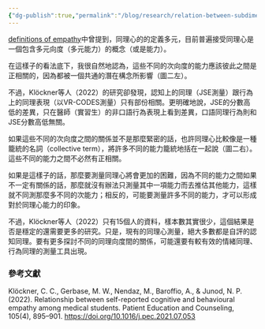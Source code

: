```yaml
---
{"dg-publish":true,"permalink":"/blog/research/relation-between-subdimensions-of-empathy/","title":"Relation between subdimensions of empathy","tags":["blog","empathy"]}
---
```



<style> .container {font-family: sans-serif; text-align: center;} .button-wrapper button {z-index: 1;height: 40px; width: 100px; margin: 10px;padding: 5px;} .excalidraw .App-menu_top .buttonList { display: flex;} .excalidraw-wrapper { height: 800px; margin: 50px; position: relative;} :root[dir="ltr"] .excalidraw .layer-ui__wrapper .zen-mode-transition.App-menu_bottom--transition-left {transform: none;} </style><script src="https://cdn.jsdelivr.net/npm/react@17/umd/react.production.min.js"></script><script src="https://cdn.jsdelivr.net/npm/react-dom@17/umd/react-dom.production.min.js"></script><script type="text/javascript" src="https://cdn.jsdelivr.net/npm/@excalidraw/excalidraw@0/dist/excalidraw.production.min.js"></script><div id="empathy_component_engexcalidraw.md1"></div><script>(function(){const InitialData={"type":"excalidraw","version":2,"source":"https://excalidraw.com","elements":[{"type":"ellipse","version":155,"versionNonce":2129193575,"isDeleted":false,"id":"-_KfbH0RsicE7YXxrr1vh","fillStyle":"solid","strokeWidth":2,"strokeStyle":"solid","roughness":1,"opacity":100,"angle":0,"x":-67.6875,"y":-229.5,"strokeColor":"#000000","backgroundColor":"#67aaf9","width":143,"height":145,"seed":436216929,"groupIds":[],"strokeSharpness":"sharp","boundElements":[],"updated":1663686863901,"link":null,"locked":false},{"type":"ellipse","version":150,"versionNonce":1883149193,"isDeleted":false,"id":"3e05oDOhRqNkmZmMbaOhZ","fillStyle":"solid","strokeWidth":2,"strokeStyle":"solid","roughness":1,"opacity":100,"angle":0,"x":-223.1875,"y":-10,"strokeColor":"#000000","backgroundColor":"#9c0d38","width":143,"height":145,"seed":1302281263,"groupIds":[],"strokeSharpness":"sharp","boundElements":[],"updated":1663686863901,"link":null,"locked":false},{"type":"ellipse","version":194,"versionNonce":659359111,"isDeleted":false,"id":"-po_6-clr7KkadsEtewDI","fillStyle":"solid","strokeWidth":2,"strokeStyle":"solid","roughness":1,"opacity":100,"angle":0,"x":107.8125,"y":-19,"strokeColor":"#000000","backgroundColor":"#1b998b","width":143,"height":145,"seed":1277502017,"groupIds":[],"strokeSharpness":"sharp","boundElements":[],"updated":1663686863901,"link":null,"locked":false},{"type":"text","version":199,"versionNonce":1269621159,"isDeleted":false,"id":"zju4eJm2","fillStyle":"hachure","strokeWidth":1,"strokeStyle":"solid","roughness":1,"opacity":100,"angle":0,"x":-69.044921875,"y":-173.27734375,"strokeColor":"#ffffff","backgroundColor":"transparent","width":149,"height":34,"seed":2062901025,"groupIds":[],"strokeSharpness":"sharp","boundElements":[],"updated":1663686925707,"link":null,"locked":false,"fontSize":28,"fontFamily":3,"text":"cognitive","rawText":"cognitive","baseline":27,"textAlign":"left","verticalAlign":"top","containerId":null,"originalText":"cognitive"},{"type":"text","version":253,"versionNonce":461215017,"isDeleted":false,"id":"ZHR1nKrO","fillStyle":"hachure","strokeWidth":1,"strokeStyle":"solid","roughness":1,"opacity":100,"angle":0,"x":-211.724609375,"y":45.5400390625,"strokeColor":"#ffffff","backgroundColor":"transparent","width":126,"height":35,"seed":1629272033,"groupIds":[],"strokeSharpness":"sharp","boundElements":[],"updated":1663686917122,"link":null,"locked":false,"fontSize":28,"fontFamily":1,"text":"emotional","rawText":"emotional","baseline":25,"textAlign":"left","verticalAlign":"top","containerId":null,"originalText":"emotional"},{"type":"text","version":313,"versionNonce":1395489223,"isDeleted":false,"id":"9LHtgtyy","fillStyle":"hachure","strokeWidth":1,"strokeStyle":"solid","roughness":1,"opacity":100,"angle":0,"x":112.375,"y":44.2373046875,"strokeColor":"#ffffff","backgroundColor":"transparent","width":137,"height":35,"seed":537539969,"groupIds":[],"strokeSharpness":"sharp","boundElements":[],"updated":1663686921106,"link":null,"locked":false,"fontSize":28,"fontFamily":1,"text":"behavioral","rawText":"behavioral","baseline":25,"textAlign":"left","verticalAlign":"top","containerId":null,"originalText":"behavioral"},{"type":"line","version":57,"versionNonce":1492160455,"isDeleted":false,"id":"lxmBQOyUSryZc7j35BXtI","fillStyle":"solid","strokeWidth":2,"strokeStyle":"solid","roughness":1,"opacity":100,"angle":0,"x":-43.87980769230779,"y":-103.0192307692306,"strokeColor":"#000000","backgroundColor":"#1b998b","width":76.15384615384619,"height":102.30769230769232,"seed":1278110689,"groupIds":[],"strokeSharpness":"round","boundElements":[],"updated":1663686863902,"link":null,"locked":false,"startBinding":null,"endBinding":null,"lastCommittedPoint":null,"startArrowhead":null,"endArrowhead":null,"points":[[0,0],[-76.15384615384619,102.30769230769232]]},{"type":"line","version":60,"versionNonce":1475769385,"isDeleted":false,"id":"f9qNCv8W_oOvNvTcM5JWV","fillStyle":"solid","strokeWidth":2,"strokeStyle":"solid","roughness":1,"opacity":100,"angle":0,"x":65.35096153846155,"y":-116.09615384615375,"strokeColor":"#000000","backgroundColor":"#1b998b","width":64.61538461538464,"height":117.69230769230768,"seed":263705807,"groupIds":[],"strokeSharpness":"round","boundElements":[],"updated":1663686863902,"link":null,"locked":false,"startBinding":null,"endBinding":null,"lastCommittedPoint":null,"startArrowhead":null,"endArrowhead":null,"points":[[0,0],[64.61538461538464,117.69230769230768]]},{"type":"line","version":49,"versionNonce":536411879,"isDeleted":false,"id":"RNl_XXq6dGgJBn2_e1SSH","fillStyle":"solid","strokeWidth":2,"strokeStyle":"solid","roughness":1,"opacity":100,"angle":0,"x":-78.49519230769232,"y":63.903846153846246,"strokeColor":"#000000","backgroundColor":"#1b998b","width":184.61538461538464,"height":3.0769230769230376,"seed":1353976833,"groupIds":[],"strokeSharpness":"round","boundElements":[],"updated":1663686863902,"link":null,"locked":false,"startBinding":null,"endBinding":null,"lastCommittedPoint":null,"startArrowhead":null,"endArrowhead":null,"points":[[0,0],[184.61538461538464,-3.0769230769230376]]}],"appState":{"theme":"light","viewBackgroundColor":"#ffffff","currentItemStrokeColor":"#ffffff","currentItemBackgroundColor":"#1b998b","currentItemFillStyle":"solid","currentItemStrokeWidth":2,"currentItemStrokeStyle":"solid","currentItemRoughness":1,"currentItemOpacity":100,"currentItemFontFamily":3,"currentItemFontSize":28,"currentItemTextAlign":"left","currentItemStrokeSharpness":"sharp","currentItemStartArrowhead":null,"currentItemEndArrowhead":"arrow","currentItemLinearStrokeSharpness":"round","gridSize":null,"colorPalette":{}},"files":{}};InitialData.scrollToContent=true;App=()=>{const e=React.useRef(null),t=React.useRef(null),[n,i]=React.useState({width:void 0,height:void 0});return React.useEffect(()=>{i({width:t.current.getBoundingClientRect().width,height:t.current.getBoundingClientRect().height});const e=()=>{i({width:t.current.getBoundingClientRect().width,height:t.current.getBoundingClientRect().height})};return window.addEventListener("resize",e),()=>window.removeEventListener("resize",e)},[t]),React.createElement(React.Fragment,null,React.createElement("div",{className:"excalidraw-wrapper",ref:t},React.createElement(ExcalidrawLib.Excalidraw,{ref:e,width:n.width,height:n.height,initialData:InitialData,viewModeEnabled:!0,zenModeEnabled:!0,gridModeEnabled:!1})))},excalidrawWrapper=document.getElementById("empathy_component_engexcalidraw.md1");ReactDOM.render(React.createElement(App),excalidrawWrapper);})();</script>

[definitions of empathy](definitions%20of%20empathy.md)中曾提到，同理心的的定義多元，目前普遍接受同理心是一個包含多元向度（多元能力）的概念（或是能力）。

在這樣子的看法底下，我很自然地認為，這些不同的次向度的能力應該彼此之間是正相關的，因為都被一個共通的潛在構念所影響（圖二左）。

<div id="empathy_latent_or_collectiveexcalidraw.md2"></div><script>(function(){const InitialData={"type":"excalidraw","version":2,"source":"https://excalidraw.com","elements":[{"type":"rectangle","version":183,"versionNonce":1088354400,"isDeleted":false,"id":"t0cJzn_dvJC6sPMb8plMA","fillStyle":"solid","strokeWidth":1,"strokeStyle":"solid","roughness":0,"opacity":30,"angle":0,"x":-605.781512605042,"y":-239.7710084033614,"strokeColor":"#d9480f","backgroundColor":"#ced4da","width":1678.3193277310925,"height":476.13445378151266,"seed":639067552,"groupIds":[],"strokeSharpness":"sharp","boundElements":[],"updated":1663897658573,"link":null,"locked":false},{"type":"ellipse","version":35,"versionNonce":1715322647,"isDeleted":false,"id":"GTa-Ni_OnThA0DoPIB6wh","fillStyle":"hachure","strokeWidth":1,"strokeStyle":"solid","roughness":1,"opacity":100,"angle":0,"x":-372,"y":-191,"strokeColor":"#000000","backgroundColor":"transparent","width":192,"height":104,"seed":1185658777,"groupIds":[],"strokeSharpness":"sharp","boundElements":[{"type":"text","id":"8J9ggeF6"},{"id":"H2jmlrHA-C3uI-KjC6rYc","type":"arrow"},{"id":"ycWKfZPmGVlBMhzdJlim6","type":"arrow"},{"id":"TK6OnbtX83F0R_yYBsrdJ","type":"arrow"}],"updated":1663733212729,"link":null,"locked":false},{"type":"text","version":24,"versionNonce":2057358679,"isDeleted":false,"id":"8J9ggeF6","fillStyle":"hachure","strokeWidth":1,"strokeStyle":"solid","roughness":1,"opacity":100,"angle":0,"x":-367,"y":-156.5,"strokeColor":"#000000","backgroundColor":"transparent","width":182,"height":35,"seed":188851161,"groupIds":[],"strokeSharpness":"sharp","boundElements":[],"updated":1663733128093,"link":null,"locked":false,"fontSize":28,"fontFamily":1,"text":"empathy","rawText":"empathy","baseline":25,"textAlign":"center","verticalAlign":"middle","containerId":"GTa-Ni_OnThA0DoPIB6wh","originalText":"empathy"},{"type":"ellipse","version":74,"versionNonce":1488027193,"isDeleted":false,"id":"8dpdnDrM611bsdFz3Tc0U","fillStyle":"solid","strokeWidth":1,"strokeStyle":"solid","roughness":1,"opacity":100,"angle":0,"x":-568.5,"y":10,"strokeColor":"#000000","backgroundColor":"#228be6","width":192,"height":104,"seed":1522991065,"groupIds":[],"strokeSharpness":"sharp","boundElements":[{"id":"8RA5VdNp","type":"text"},{"id":"H2jmlrHA-C3uI-KjC6rYc","type":"arrow"}],"updated":1663733201892,"link":null,"locked":false},{"type":"text","version":73,"versionNonce":434834039,"isDeleted":false,"id":"8RA5VdNp","fillStyle":"hachure","strokeWidth":1,"strokeStyle":"solid","roughness":1,"opacity":100,"angle":0,"x":-563.5,"y":44.5,"strokeColor":"#000000","backgroundColor":"transparent","width":182,"height":35,"seed":1493976631,"groupIds":[],"strokeSharpness":"sharp","boundElements":[],"updated":1663733128093,"link":null,"locked":false,"fontSize":28,"fontFamily":1,"text":"cognitive","rawText":"cognitive","baseline":25,"textAlign":"center","verticalAlign":"middle","containerId":"8dpdnDrM611bsdFz3Tc0U","originalText":"cognitive"},{"type":"ellipse","version":74,"versionNonce":792168855,"isDeleted":false,"id":"YHVf6RxSKXMxdDHiOwuMf","fillStyle":"solid","strokeWidth":1,"strokeStyle":"solid","roughness":1,"opacity":100,"angle":0,"x":-366.5,"y":44,"strokeColor":"#000000","backgroundColor":"#e64980","width":192,"height":104,"seed":1878746231,"groupIds":[],"strokeSharpness":"sharp","boundElements":[{"id":"hsqxFo3Y","type":"text"},{"id":"ycWKfZPmGVlBMhzdJlim6","type":"arrow"}],"updated":1663733209415,"link":null,"locked":false},{"type":"text","version":71,"versionNonce":187736983,"isDeleted":false,"id":"hsqxFo3Y","fillStyle":"hachure","strokeWidth":1,"strokeStyle":"solid","roughness":1,"opacity":100,"angle":0,"x":-361.5,"y":78.5,"strokeColor":"#000000","backgroundColor":"transparent","width":182,"height":35,"seed":724861561,"groupIds":[],"strokeSharpness":"sharp","boundElements":[],"updated":1663733128093,"link":null,"locked":false,"fontSize":28,"fontFamily":1,"text":"emotional","rawText":"emotional","baseline":25,"textAlign":"center","verticalAlign":"middle","containerId":"YHVf6RxSKXMxdDHiOwuMf","originalText":"emotional"},{"type":"ellipse","version":75,"versionNonce":1887683639,"isDeleted":false,"id":"sYGwuPP7ppT1LkS6v7pe7","fillStyle":"solid","strokeWidth":1,"strokeStyle":"solid","roughness":1,"opacity":100,"angle":0,"x":-140,"y":11,"strokeColor":"#000000","backgroundColor":"#12b886","width":192,"height":104,"seed":1557067833,"groupIds":[],"strokeSharpness":"sharp","boundElements":[{"id":"IAlloJmX","type":"text"},{"id":"TK6OnbtX83F0R_yYBsrdJ","type":"arrow"}],"updated":1663733212729,"link":null,"locked":false},{"type":"text","version":73,"versionNonce":782637239,"isDeleted":false,"id":"IAlloJmX","fillStyle":"hachure","strokeWidth":1,"strokeStyle":"solid","roughness":1,"opacity":100,"angle":0,"x":-135,"y":45.5,"strokeColor":"#000000","backgroundColor":"transparent","width":182,"height":35,"seed":1441170391,"groupIds":[],"strokeSharpness":"sharp","boundElements":[],"updated":1663733128093,"link":null,"locked":false,"fontSize":28,"fontFamily":1,"text":"behavioral","rawText":"behavioral","baseline":25,"textAlign":"center","verticalAlign":"middle","containerId":"sYGwuPP7ppT1LkS6v7pe7","originalText":"behavioral"},{"type":"ellipse","version":87,"versionNonce":559322905,"isDeleted":false,"id":"zHj5uugk0aIPthJUxlK4F","fillStyle":"solid","strokeWidth":1,"strokeStyle":"solid","roughness":1,"opacity":100,"angle":0,"x":408.8928571428569,"y":-98.9285714285711,"strokeColor":"#000000","backgroundColor":"#228be6","width":192,"height":104,"seed":292397401,"groupIds":[],"strokeSharpness":"sharp","boundElements":[{"id":"bQU6PWSX","type":"text"}],"updated":1663733187740,"link":null,"locked":false},{"type":"text","version":86,"versionNonce":911524599,"isDeleted":false,"id":"bQU6PWSX","fillStyle":"hachure","strokeWidth":1,"strokeStyle":"solid","roughness":1,"opacity":100,"angle":0,"x":413.8928571428569,"y":-64.4285714285711,"strokeColor":"#000000","backgroundColor":"transparent","width":182,"height":35,"seed":1052409015,"groupIds":[],"strokeSharpness":"sharp","boundElements":[],"updated":1663733187740,"link":null,"locked":false,"fontSize":28,"fontFamily":1,"text":"cognitive","rawText":"cognitive","baseline":25,"textAlign":"center","verticalAlign":"middle","containerId":"zHj5uugk0aIPthJUxlK4F","originalText":"cognitive"},{"type":"ellipse","version":105,"versionNonce":2006427831,"isDeleted":false,"id":"c_iXe46ltvIEmwQ4lMewY","fillStyle":"solid","strokeWidth":1,"strokeStyle":"solid","roughness":1,"opacity":100,"angle":0,"x":560.8928571428569,"y":30.07142857142867,"strokeColor":"#000000","backgroundColor":"#e64980","width":192,"height":104,"seed":2109869625,"groupIds":[],"strokeSharpness":"sharp","boundElements":[{"id":"NILYRF80","type":"text"}],"updated":1663733189158,"link":null,"locked":false},{"type":"text","version":102,"versionNonce":765305401,"isDeleted":false,"id":"NILYRF80","fillStyle":"hachure","strokeWidth":1,"strokeStyle":"solid","roughness":1,"opacity":100,"angle":0,"x":565.8928571428569,"y":64.57142857142867,"strokeColor":"#000000","backgroundColor":"transparent","width":182,"height":35,"seed":1104661975,"groupIds":[],"strokeSharpness":"sharp","boundElements":[],"updated":1663733189159,"link":null,"locked":false,"fontSize":28,"fontFamily":1,"text":"emotional","rawText":"emotional","baseline":25,"textAlign":"center","verticalAlign":"middle","containerId":"c_iXe46ltvIEmwQ4lMewY","originalText":"emotional"},{"type":"ellipse","version":91,"versionNonce":1776903001,"isDeleted":false,"id":"6lbJDT1eDSn7Irf6HJ__X","fillStyle":"solid","strokeWidth":1,"strokeStyle":"solid","roughness":1,"opacity":100,"angle":0,"x":794.8928571428569,"y":-62.928571428571104,"strokeColor":"#000000","backgroundColor":"#12b886","width":192,"height":104,"seed":1119215385,"groupIds":[],"strokeSharpness":"sharp","boundElements":[{"id":"Ark0K50d","type":"text"}],"updated":1663733190426,"link":null,"locked":false},{"type":"text","version":89,"versionNonce":240376503,"isDeleted":false,"id":"Ark0K50d","fillStyle":"hachure","strokeWidth":1,"strokeStyle":"solid","roughness":1,"opacity":100,"angle":0,"x":799.8928571428569,"y":-28.428571428571104,"strokeColor":"#000000","backgroundColor":"transparent","width":182,"height":35,"seed":1399716599,"groupIds":[],"strokeSharpness":"sharp","boundElements":[],"updated":1663733190426,"link":null,"locked":false,"fontSize":28,"fontFamily":1,"text":"behavioral","rawText":"behavioral","baseline":25,"textAlign":"center","verticalAlign":"middle","containerId":"6lbJDT1eDSn7Irf6HJ__X","originalText":"behavioral"},{"type":"rectangle","version":81,"versionNonce":1246407513,"isDeleted":false,"id":"iPvlthjFosFvTbHSxHvkS","fillStyle":"solid","strokeWidth":1,"strokeStyle":"solid","roughness":1,"opacity":100,"angle":0,"x":334.1428571428571,"y":-189.9285714285711,"strokeColor":"#000000","backgroundColor":"transparent","width":707.4999999999998,"height":374.9999999999998,"seed":606337113,"groupIds":[],"strokeSharpness":"sharp","boundElements":[],"updated":1663733171315,"link":null,"locked":false},{"type":"text","version":9,"versionNonce":106725175,"isDeleted":false,"id":"pFiiixmN","fillStyle":"solid","strokeWidth":1,"strokeStyle":"solid","roughness":1,"opacity":100,"angle":0,"x":626.6428571428571,"y":-162.4285714285711,"strokeColor":"#000000","backgroundColor":"transparent","width":109,"height":35,"seed":1435177655,"groupIds":[],"strokeSharpness":"sharp","boundElements":[],"updated":1663733179536,"link":null,"locked":false,"fontSize":28,"fontFamily":1,"text":"empathy","rawText":"empathy","baseline":25,"textAlign":"left","verticalAlign":"top","containerId":null,"originalText":"empathy"},{"type":"arrow","version":41,"versionNonce":1494707616,"isDeleted":false,"id":"H2jmlrHA-C3uI-KjC6rYc","fillStyle":"solid","strokeWidth":1,"strokeStyle":"solid","roughness":1,"opacity":100,"angle":0,"x":-323.23643682726276,"y":-87.52087603965572,"strokeColor":"#000000","backgroundColor":"transparent","width":127.62796759181509,"height":97.59785757021163,"seed":1554587929,"groupIds":[],"strokeSharpness":"round","boundElements":[],"updated":1663897684297,"link":null,"locked":false,"startBinding":{"elementId":"GTa-Ni_OnThA0DoPIB6wh","gap":6.071729150657831,"focus":-0.17070567069749507},"endBinding":{"elementId":"8dpdnDrM611bsdFz3Tc0U","gap":1.2575160881099592,"focus":-0.39325355602540185},"lastCommittedPoint":null,"startArrowhead":null,"endArrowhead":"arrow","points":[[0,0],[-127.62796759181509,97.59785757021163]]},{"type":"arrow","version":39,"versionNonce":1259911584,"isDeleted":false,"id":"ycWKfZPmGVlBMhzdJlim6","fillStyle":"solid","strokeWidth":1,"strokeStyle":"solid","roughness":1,"opacity":100,"angle":0,"x":-270.76924181353013,"y":-79.93290178470382,"strokeColor":"#000000","backgroundColor":"transparent","width":0.05870846499135496,"height":117.50428258812572,"seed":1675058647,"groupIds":[],"strokeSharpness":"round","boundElements":[],"updated":1663897684299,"link":null,"locked":false,"startBinding":{"elementId":"GTa-Ni_OnThA0DoPIB6wh","gap":7.143201326629281,"focus":-0.0535714285714306},"endBinding":{"elementId":"YHVf6RxSKXMxdDHiOwuMf","gap":6.428918677939421,"focus":-0.003720238095236065},"lastCommittedPoint":null,"startArrowhead":null,"endArrowhead":"arrow","points":[[0,0],[-0.05870846499135496,117.50428258812572]]},{"type":"arrow","version":36,"versionNonce":118523296,"isDeleted":false,"id":"TK6OnbtX83F0R_yYBsrdJ","fillStyle":"solid","strokeWidth":1,"strokeStyle":"solid","roughness":1,"opacity":100,"angle":0,"x":-188.65483378986005,"y":-100.3192907777627,"strokeColor":"#000000","backgroundColor":"transparent","width":80.58601801153128,"height":105.76914864013483,"seed":688963417,"groupIds":[],"strokeSharpness":"round","boundElements":[],"updated":1663897684300,"link":null,"locked":false,"startBinding":{"elementId":"GTa-Ni_OnThA0DoPIB6wh","gap":12.835676572567962,"focus":-0.5572641184487528},"endBinding":{"elementId":"sYGwuPP7ppT1LkS6v7pe7","gap":17.671158980233614,"focus":-0.19470674018089026},"lastCommittedPoint":null,"startArrowhead":null,"endArrowhead":"arrow","points":[[0,0],[80.58601801153128,105.76914864013483]]}],"appState":{"theme":"light","viewBackgroundColor":"#ffffff","currentItemStrokeColor":"#d9480f","currentItemBackgroundColor":"#ced4da","currentItemFillStyle":"solid","currentItemStrokeWidth":1,"currentItemStrokeStyle":"solid","currentItemRoughness":0,"currentItemOpacity":30,"currentItemFontFamily":1,"currentItemFontSize":28,"currentItemTextAlign":"left","currentItemStrokeSharpness":"sharp","currentItemStartArrowhead":null,"currentItemEndArrowhead":"arrow","currentItemLinearStrokeSharpness":"round","gridSize":null,"colorPalette":{}},"files":{}};InitialData.scrollToContent=true;App=()=>{const e=React.useRef(null),t=React.useRef(null),[n,i]=React.useState({width:void 0,height:void 0});return React.useEffect(()=>{i({width:t.current.getBoundingClientRect().width,height:t.current.getBoundingClientRect().height});const e=()=>{i({width:t.current.getBoundingClientRect().width,height:t.current.getBoundingClientRect().height})};return window.addEventListener("resize",e),()=>window.removeEventListener("resize",e)},[t]),React.createElement(React.Fragment,null,React.createElement("div",{className:"excalidraw-wrapper",ref:t},React.createElement(ExcalidrawLib.Excalidraw,{ref:e,width:n.width,height:n.height,initialData:InitialData,viewModeEnabled:!0,zenModeEnabled:!0,gridModeEnabled:!1})))},excalidrawWrapper=document.getElementById("empathy_latent_or_collectiveexcalidraw.md2");ReactDOM.render(React.createElement(App),excalidrawWrapper);})();</script>

不過，Klöckner等人（2022）的研究卻發現，認知上的同理（JSE測量）跟行為上的同理表現（以VR-CODES測量）只有部份相關。更明確地說，JSE的分數高低的差異，只在醫師（實習生）的非口語行為表現上看到差異，口語同理行為則和JSE分數高低無關。

如果這些不同的次向度之間的關係並不是那麼緊密的話，也許同理心比較像是一種籠統的名詞（collective term），將許多不同的能力籠統地括在一起說（圖二右）。這些不同的能力之間不必然有正相關。

如果是這樣子的話，那麼要測量同理心將會更加的困難，因為不同的能力之間如果不一定有關係的話，那麼就沒有辦法只測量其中一項能力而去推估其他能力，這樣就不同測那麼多不同的次能力；相反的，可能要測量許多不同的能力，才可以形成對於同理心能力的印象。

不過，Klöckner等人（2022）只有15個人的資料，樣本數其實很少，這個結果是否是穩定的還需要更多的研究。只是，現有的同理心測量，絕大多數都是自評的認知同理。要有更多探討不同的同理向度間的關係，可能還要有較有效的情緒同理、行為同理的測量工具出現。

### 參考文獻

Klöckner, C. C., Gerbase, M. W., Nendaz, M., Baroffio, A., & Junod, N. P. (2022). Relationship between self-reported cognitive and behavioural empathy among medical students. Patient Education and Counseling, 105(4), 895–901. <https://doi.org/10.1016/j.pec.2021.07.053>
